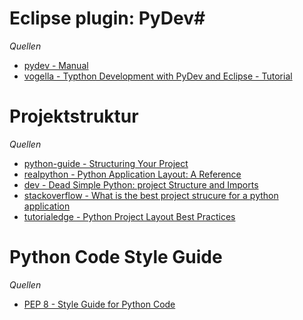 # Eclipse plugin: PyDev#

*Quellen*
- [pydev - Manual](https://www.pydev.org/manual.html)
- [vogella - Typthon Development with PyDev and Eclipse - Tutorial](https://www.vogella.com/tutorials/Python/article.html)

# Projektstruktur #

*Quellen*
- [python-guide - Structuring Your Project](https://docs.python-guide.org/writing/structure/)
- [realpython - Python Application Layout: A Reference](https://realpython.com/python-application-layouts/)
- [dev - Dead Simple Python: project Structure and Imports](https://dev.to/codemouse92/dead-simple-python-project-structure-and-imports-38c6)
- [stackoverflow - What is the best project strucure for a python application](https://stackoverflow.com/questions/193161/what-is-the-best-project-structure-for-a-python-application)
- [tutorialedge - Python Project Layout Best Practices](https://tutorialedge.net/python/python-project-layout/)

# Python Code Style Guide #

*Quellen*
- [PEP 8 - Style Guide for Python Code](https://www.python.org/dev/peps/pep-0008/)
